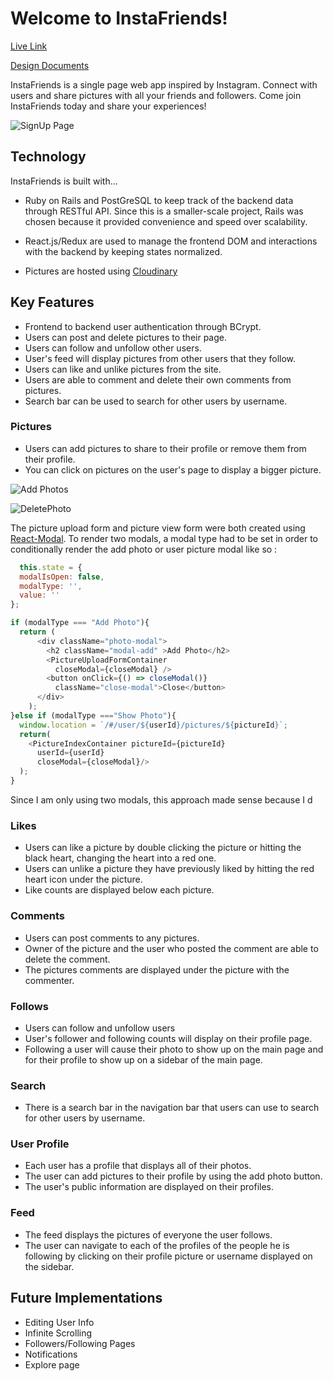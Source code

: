 # Welcome to InstaFriends!

[Live Link](https://instafriends-.herokuapp.com/#/)

[Design Documents](https://github.com/dchen323/InstaFriends/wiki)

InstaFriends is a single page web app inspired by Instagram. Connect with users and share pictures with all your friends and followers. Come join InstaFriends today and share your experiences!

![SignUp Page](http://res.cloudinary.com/dchen3/image/upload/v1529082475/Screen_Shot_2018-06-15_at_10.07.19_AM.png)



## Technology

InstaFriends is built with...
  * Ruby on Rails and PostGreSQL to keep track of the backend data through RESTful API. Since this is a smaller-scale project, Rails was chosen because it provided convenience and speed over scalability.

  * React.js/Redux are used to manage the frontend DOM and interactions with the backend by keeping states normalized.

  * Pictures are hosted using [Cloudinary](https://cloudinary.com/)


## Key Features

  * Frontend to backend user authentication through BCrypt.
  * Users can post and delete pictures to their page.
  * Users can follow and unfollow other users.
  * User's feed will display pictures from other users that they follow.
  * Users can like and unlike pictures from the site.
  * Users are able to comment and delete their own comments from pictures.
  * Search bar can be used to search for other users by username.

### Pictures
  * Users can add pictures to share to their profile or remove them from their profile.
  * You can click on pictures on the user's page to display a bigger picture.

![Add Photos](http://res.cloudinary.com/dchen3/image/upload/v1529092320/ezgif.com-optimize.gif)

![DeletePhoto](http://res.cloudinary.com/dchen3/image/upload/v1529092795/deletepicture.gif)

The picture upload form and picture view form were both created using [React-Modal](https://github.com/reactjs/react-modal). To render two modals, a modal type had to be set in order to conditionally render the add photo or user picture modal like so :

  ```javascript
    this.state = {
    modalIsOpen: false,
    modalType: '',
    value: ''
  };

  if (modalType === "Add Photo"){
    return (
        <div className="photo-modal">
          <h2 className="modal-add" >Add Photo</h2>
          <PictureUploadFormContainer
            closeModal={closeModal} />
          <button onClick={() => closeModal()}
            className="close-modal">Close</button>
        </div>
      );
  }else if (modalType ==="Show Photo"){
    window.location = `/#/user/${userId}/pictures/${pictureId}`;
    return(
      <PictureIndexContainer pictureId={pictureId}
        userId={userId}
        closeModal={closeModal}/>
    );
  }
  ```
Since I am only using two modals, this approach made sense because I d

### Likes
  * Users can like a picture by double clicking the picture or hitting the black heart, changing the heart into a red one.
  * Users can unlike a picture they have previously liked by hitting the red heart icon under the picture.
  * Like counts are displayed below each picture.

### Comments
  * Users can post comments to any pictures.
  * Owner of the picture and the user who posted the comment are able to delete the comment.
  * The pictures comments are displayed under the picture with the commenter.

### Follows
  * Users can follow and unfollow users
  * User's follower and following counts will display on their profile page.
  * Following a user will cause their photo to show up on the main page and for their profile to show up on a sidebar of the main page.

### Search
  * There is a search bar in the navigation bar that users can use to search for other users by username.

### User Profile
  * Each user has a profile that displays all of their photos.
  * The user can add pictures to their profile by using the add photo button.
  * The user's public information are displayed on their profiles.

### Feed
  * The feed displays the pictures of everyone the user follows.
  * The user can navigate to each of the profiles of the people he is following by clicking on their profile picture or username displayed on the sidebar.

## Future Implementations
  * Editing User Info
  * Infinite Scrolling
  * Followers/Following Pages
  * Notifications
  * Explore page
